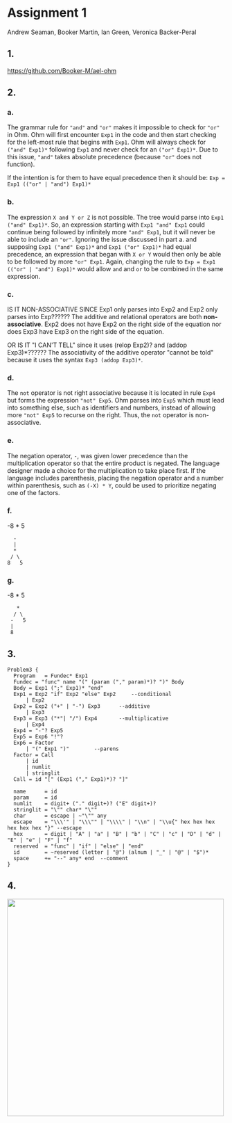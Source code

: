 # Assignment 1
Andrew Seaman, Booker Martin, Ian Green, Veronica Backer-Peral

## 1.
https://github.com/Booker-M/ael-ohm

## 2.
### a.
The grammar rule for `"and"` and `"or"` makes it impossible to check for `"or"` in Ohm. Ohm will first encounter `Exp1` in the code and then start checking for the left-most rule that begins with `Exp1`. Ohm will always check for `("and" Exp1)*` following `Exp1` and never check for an `("or" Exp1)*`. Due to this issue, `"and"` takes absolute precedence (because `"or"` does not function).

If the intention is for them to have equal precedence then it should be:
```Exp = Exp1 (("or" | "and") Exp1)*```

### b.
The expression `X and Y or Z` is not possible. The tree would parse into `Exp1 ("and" Exp1)*`. So, an expression starting with `Exp1 "and" Exp1` could continue being followed by infinitely more `"and" Exp1`, but it will never be able to include an `"or"`. Ignoring the issue discussed in part a. and supposing `Exp1 ("and" Exp1)*` and `Exp1 ("or" Exp1)*` had equal precedence, an expression that began with `X or Y` would then only be able to be followed by more `"or" Exp1`. Again, changing the rule to `Exp = Exp1 (("or" | "and") Exp1)*` would allow `and` and `or` to be combined in the same expression.

### c.
IS IT NON-ASSOCIATIVE SINCE Exp1 only parses into Exp2 and Exp2 only parses into Exp??????
The additive and relational operators are both **non-associative**. Exp2 does not have Exp2 on the right side of the equation nor does Exp3 have Exp3 on the right side of the equation.

OR IS IT "I CAN'T TELL" since it uses (relop Exp2)? and (addop Exp3)*??????
The associativity of the additive operator "cannot be told" because it uses the syntax `Exp3 (addop Exp3)*`.

### d.
The `not` operator is not right associative because it is located in rule `Exp4` but forms the expression `"not" Exp5`. Ohm parses into `Exp5` which must lead into something else, such as identifiers and numbers, instead of allowing more `"not" Exp5` to recurse on the right. Thus, the `not` operator is non-associative.

### e.
The negation operator, `-`, was given lower precedence than the multiplication operator so that the entire product is negated. The language designer made a choice for the multiplication to take place first. If the language includes parenthesis, placing the negation operator and a number within parenthesis, such as `(-X) * Y`, could be used to prioritize negating one of the factors. 

### f.
-8 * 5
```
  -
  |
  *
 / \
8   5
```

### g.
-8 * 5

```
   *
  / \
 -   5
 |
 8
```

## 3.
```
Problem3 {
  Program   = Fundec* Exp1
  Fundec = "func" name "(" (param ("," param)*)? ")" Body
  Body = Exp1 (";" Exp1)* "end"
  Exp1 = Exp2 "if" Exp2 "else" Exp2		--conditional
      | Exp2
  Exp2 = Exp2 ("+" | "-") Exp3		--additive
      | Exp3
  Exp3 = Exp3 ("*"| "/") Exp4		--multiplicative
      | Exp4
  Exp4 = "-"? Exp5
  Exp5 = Exp6 "!"?
  Exp6 = Factor
      | "(" Exp1 ")"		--parens
  Factor = Call
      | id
      | numlit
      | stringlit
  Call = id "[" (Exp1 ("," Exp1)*)? "]"

  name		= id
  param		= id
  numlit	= digit+ ("." digit+)? ("E" digit+)?
  stringlit	= "\"" char* "\""
  char		= escape | ~"\"" any
  escape	= "\\\'" | "\\\"" | "\\\\" | "\\n" | "\\u{" hex hex hex hex hex hex "}" --escape
  hex		= digit | "A" | "a" | "B" | "b" | "C" | "c" | "D" | "d" | "E" | "e" | "F" | "f"
  reserved	= "func" | "if" | "else" | "end"
  id		= ~reserved (letter | "@") (alnum | "_" | "@" | "$")*
  space		+= "--" any* end  --comment
}
```

## 4.
<img src="/homework1/problem4.jpeg" width="500">
